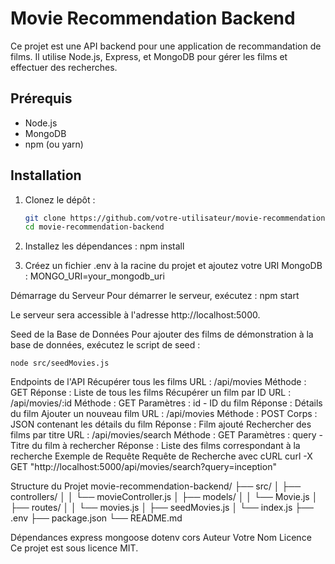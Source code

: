# Movie Recommendation Backend

Ce projet est une API backend pour une application de recommandation de films. Il utilise Node.js, Express, et MongoDB pour gérer les films et effectuer des recherches.

## Prérequis

- Node.js
- MongoDB
- npm (ou yarn)

## Installation

1. Clonez le dépôt :
   ```sh
   git clone https://github.com/votre-utilisateur/movie-recommendation-backend.git
   cd movie-recommendation-backend

2. Installez les dépendances :
    npm install

3. Créez un fichier .env à la racine du projet et ajoutez votre URI MongoDB :
    MONGO_URI=your_mongodb_uri

Démarrage du Serveur
Pour démarrer le serveur, exécutez :
    npm start

Le serveur sera accessible à l'adresse http://localhost:5000.

Seed de la Base de Données
Pour ajouter des films de démonstration à la base de données, exécutez le script de seed :

    node src/seedMovies.js

Endpoints de l'API
Récupérer tous les films
URL : /api/movies
Méthode : GET
Réponse : Liste de tous les films
Récupérer un film par ID
URL : /api/movies/:id
Méthode : GET
Paramètres : id - ID du film
Réponse : Détails du film
Ajouter un nouveau film
URL : /api/movies
Méthode : POST
Corps : JSON contenant les détails du film
Réponse : Film ajouté
Rechercher des films par titre
URL : /api/movies/search
Méthode : GET
Paramètres : query - Titre du film à rechercher
Réponse : Liste des films correspondant à la recherche
Exemple de Requête
Requête de Recherche avec cURL
    curl -X GET "http://localhost:5000/api/movies/search?query=inception"

Structure du Projet
movie-recommendation-backend/
├── src/
│   ├── controllers/
│   │   └── movieController.js
│   ├── models/
│   │   └── Movie.js
│   ├── routes/
│   │   └── movies.js
│   ├── seedMovies.js
│   └── index.js
├── .env
├── package.json
└── README.md

Dépendances
express
mongoose
dotenv
cors
Auteur
Votre Nom
Licence
Ce projet est sous licence MIT.

